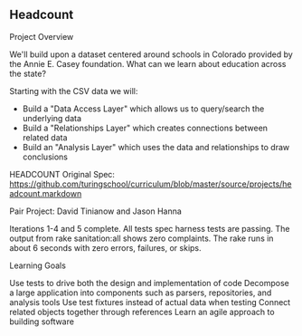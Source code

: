 ## Headcount

Project Overview

We'll build upon a dataset centered around schools in Colorado provided by the Annie E. Casey foundation. What can we learn about education across the state?

Starting with the CSV data we will:

- Build a "Data Access Layer" which allows us to query/search the underlying data
- Build a "Relationships Layer" which creates connections between related data
- Build an "Analysis Layer" which uses the data and relationships to draw conclusions


HEADCOUNT Original Spec: https://github.com/turingschool/curriculum/blob/master/source/projects/headcount.markdown

Pair Project: David Tinianow and Jason Hanna

Iterations 1-4 and 5 complete. All tests spec harness tests are passing. The output from rake sanitation:all shows zero complaints. The rake runs in about 6 seconds with zero errors, failures, or skips.

Learning Goals

Use tests to drive both the design and implementation of code
Decompose a large application into components such as parsers, repositories, and analysis tools
Use test fixtures instead of actual data when testing
Connect related objects together through references
Learn an agile approach to building software
